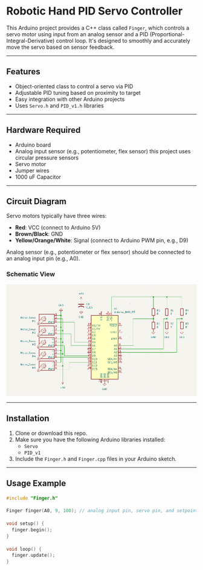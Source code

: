 # Robotic Hand PID Servo Controller

This Arduino project provides a C++ class called `Finger`, which controls a servo motor using input from an analog sensor and a PID (Proportional-Integral-Derivative) control loop. It's designed to smoothly and accurately move the servo based on sensor feedback.

---

## Features

- Object-oriented class to control a servo via PID
- Adjustable PID tuning based on proximity to target
- Easy integration with other Arduino projects
- Uses `Servo.h` and `PID_v1.h` libraries

---

## Hardware Required

- Arduino board
- Analog input sensor (e.g., potentiometer, flex sensor) this project uses circular pressure sensors 
- Servo motor
- Jumper wires
- 1000 uF Capacitor

---

## Circuit Diagram

Servo motors typically have three wires:  
- **Red**: VCC (connect to Arduino 5V)  
- **Brown/Black**: GND  
- **Yellow/Orange/White**: Signal (connect to Arduino PWM pin, e.g., D9)

Analog sensor (e.g., potentiometer or flex sensor) should be connected to an analog input pin (e.g., A0).

### Schematic View
![Schematic](Schematics/Block_Diagram.png)

---

## Installation

1. Clone or download this repo.
2. Make sure you have the following Arduino libraries installed:
   - `Servo`
   - `PID_v1`
3. Include the `Finger.h` and `Finger.cpp` files in your Arduino sketch.

---

## Usage Example

```cpp
#include "Finger.h"

Finger finger(A0, 9, 100); // analog input pin, servo pin, and setpoint

void setup() {
  finger.begin();
}

void loop() {
  finger.update();
}
